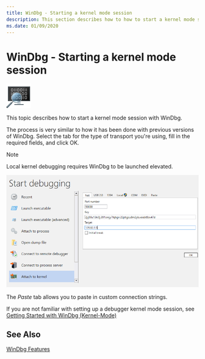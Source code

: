 ```yaml
---
title: WinDbg - Starting a kernel mode session  
description: This section describes how to how to start a kernel mode session with WinDbg.
ms.date: 01/09/2020
---
```


# WinDbg - Starting a kernel mode session

![Small logo on WinDbg.](images/windbgx-preview-logo.png)

This topic describes how to start a kernel mode session with WinDbg.

The process is very similar to how it has been done with previous versions of WinDbg. Select the tab for the type of transport you're using, fill in the required fields, and click OK.

> [!NOTE]
> Local kernel debugging requires WinDbg to be launched elevated.

![Start debugging attach to kernel menu showing Net tab.](images/windbgx-attach-to-kernel.png)

The *Paste* tab allows you to paste in custom connection strings.

If you are not familiar with setting up a debugger kernel mode session, see [Getting Started with WinDbg (Kernel-Mode)](../debugger/getting-started-with-windbg--kernel-mode-.md) 

## See Also

[WinDbg Features](../debugger/debugging-using-windbg-preview.md)
